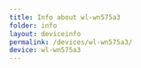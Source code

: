 ```yaml
---
title: Info about wl-wn575a3
folder: info
layout: deviceinfo
permalink: /devices/wl-wn575a3/
device: wl-wn575a3
---
```

